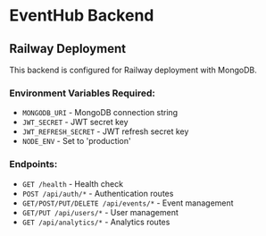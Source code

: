 # EventHub Backend

## Railway Deployment

This backend is configured for Railway deployment with MongoDB.

### Environment Variables Required:
- `MONGODB_URI` - MongoDB connection string
- `JWT_SECRET` - JWT secret key
- `JWT_REFRESH_SECRET` - JWT refresh secret key
- `NODE_ENV` - Set to 'production'

### Endpoints:
- `GET /health` - Health check
- `POST /api/auth/*` - Authentication routes
- `GET/POST/PUT/DELETE /api/events/*` - Event management
- `GET/PUT /api/users/*` - User management
- `GET /api/analytics/*` - Analytics routes